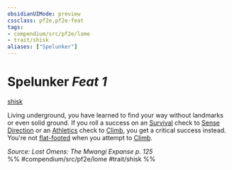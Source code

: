 ```yaml
---
obsidianUIMode: preview
cssclass: pf2e,pf2e-feat
tags:
- compendium/src/pf2e/lome
- trait/shisk
aliases: ["Spelunker"]
---
```

# Spelunker  *Feat 1*  
[shisk](../../Rules/traits/shisk-lome.md)  


Living underground, you have learned to find your way without landmarks or even solid ground. If you roll a success on an [Survival](../skills.md#Survival) check to [Sense Direction](../../Rules/actions/sense-direction.md) or an [Athletics](../skills.md#Athletics) check to [Climb](../../Rules/actions/climb.md), you get a critical success instead. You're not [flat-footed](../../Rules/conditions.md#Flat-footed) when you attempt to [Climb](../../Rules/actions/climb.md).

*Source: Lost Omens: The Mwangi Expanse p. 125*  
%% #compendium/src/pf2e/lome #trait/shisk %%
